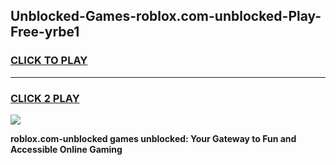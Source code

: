 
## Unblocked-Games-roblox.com-unblocked-Play-Free-yrbe1
<h3>
<a href="https://premium76.site?title=roblox.com-unblocked&ref=20M">CLICK TO PLAY</a></h3>
<hr>

<h3>
<a href="https://premium76.site?title=roblox.com-unblocked&ref=20M">CLICK 2 PLAY</a>
  
</h3>

<a href="https://premium76.site?title=roblox.com-unblocked&ref=19M"><img src="https://clearcache.store/games.png"></a>


**roblox.com-unblocked games unblocked: Your Gateway to Fun and Accessible Online Gaming**

